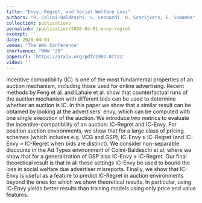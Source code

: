 ```yaml
---
title: "Envy, Regret, and Social Welfare Loss"
authors: "R. Colini-Baldeschi, S. Leonardi, O. Schrijvers, E. Sodomka"
collection: publications
permalink: /publication/2020-04-01-envy-regret
excerpt: ''
date: 2020-04-01
venue: 'The Web Conference'
shortvenue: "WWW '20"
paperurl: 'https://arxiv.org/pdf/1907.07721'
video: ''
---
```


Incentive compatibility (IC) is one of the most fundamental properties of an auction mechanism, including those used for online advertising. Recent methods by Feng et al. and Lahaie et al. show that counterfactual runs of the auction mechanism with different bids can be used to determine whether an auction is IC. In this paper we show that a similar result can be obtained by looking at the advertisers' envy, which can be computed with one single execution of the auction. We introduce two metrics to evaluate the incentive-compatibility of an auction: IC-Regret and IC-Envy. For position auction environments, we show that for a large class of pricing schemes (which includes e.g. VCG and GSP), IC-Envy ≥ IC-Regret (and IC-Envy = IC-Regret when bids are distinct). We consider non-separable discounts in the Ad Types environment of Colini-Baldeschi et al. where we show that for a generalization of GSP also IC-Envy ≥ IC-Regret. Our final theoretical result is that in all these settings IC-Envy be used to bound the loss in social welfare due advertiser misreports.
Finally, we show that IC-Envy is useful as a feature to predict IC-Regret in auction environments beyond the ones for which we show theoretical results. In particular, using IC-Envy yields better results than training models using only price and value features.
